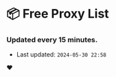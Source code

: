 # :package: Free Proxy List
### Updated every 15 minutes.

- Last updated: `2024-05-30 22:58`

:heart:
